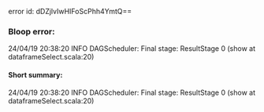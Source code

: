 error id: dDZjlvIwHIFoScPhh4YmtQ==
### Bloop error:

24/04/19 20:38:20 INFO DAGScheduler: Final stage: ResultStage 0 (show at dataframeSelect.scala:20)
#### Short summary: 

24/04/19 20:38:20 INFO DAGScheduler: Final stage: ResultStage 0 (show at dataframeSelect.scala:20)